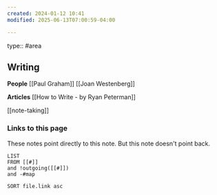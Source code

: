 ```yaml
---
created: 2024-01-12 10:41
modified: 2025-06-13T07:00:59-04:00

---
```

type:: #area 

## Writing

**People**
[[Paul Graham]]
[[Joan Westenberg]]



**Articles**
[[How to Write - by Ryan Peterman]]


[[note-taking]]


### Links to this page
These notes point directly to this note. But this note doesn't point back.
```dataview
LIST
FROM [[#]]
and !outgoing([[#]])
and -#map

SORT file.link asc
```
